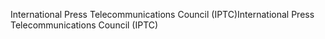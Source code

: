 <span data-ttu-id="eaddc-101">International Press Telecommunications Council (IPTC)</span><span class="sxs-lookup"><span data-stu-id="eaddc-101">International Press Telecommunications Council (IPTC)</span></span>